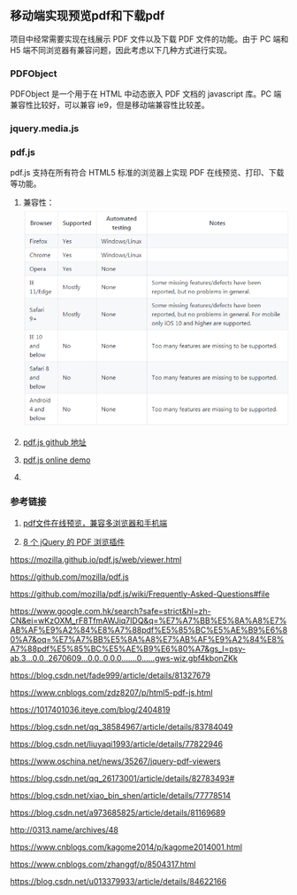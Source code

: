 ## 移动端实现预览pdf和下载pdf

项目中经常需要实现在线展示 PDF 文件以及下载 PDF 文件的功能。由于 PC 端和 H5 端不同浏览器有兼容问题，因此考虑以下几种方式进行实现。

### PDFObject
PDFObject 是一个用于在 HTML 中动态嵌入 PDF 文档的 javascript 库。PC 端兼容性比较好，可以兼容 ie9，但是移动端兼容性比较差。

### jquery.media.js

### pdf.js

pdf.js 支持在所有符合 HTML5 标准的浏览器上实现 PDF 在线预览、打印、下载等功能。

1. 兼容性：<br>
![pdf.js 兼容性](./pdfjs/pdf.js兼容性.png)

2. [pdf.js github 地址](https://github.com/mozilla/pdf.js)

3. [pdf.js online demo](https://mozilla.github.io/pdf.js/web/viewer.html)

4. 


### 参考链接
1. [pdf文件在线预览，兼容多浏览器和手机端](https://blog.csdn.net/qq_38584967/article/details/83784049)

2. [8 个 jQuery 的 PDF 浏览插件](https://www.oschina.net/news/35267/jquery-pdf-viewers)


https://mozilla.github.io/pdf.js/web/viewer.html

https://github.com/mozilla/pdf.js

https://github.com/mozilla/pdf.js/wiki/Frequently-Asked-Questions#file

https://www.google.com.hk/search?safe=strict&hl=zh-CN&ei=wKzOXM_rF8TfmAWJiq7IDQ&q=%E7%A7%BB%E5%8A%A8%E7%AB%AF%E9%A2%84%E8%A7%88pdf%E5%85%BC%E5%AE%B9%E6%80%A7&oq=%E7%A7%BB%E5%8A%A8%E7%AB%AF%E9%A2%84%E8%A7%88pdf%E5%85%BC%E5%AE%B9%E6%80%A7&gs_l=psy-ab.3...0.0..2670609...0.0..0.0.0.......0......gws-wiz.gbf4kbonZKk

https://blog.csdn.net/fade999/article/details/81327679

https://www.cnblogs.com/zdz8207/p/html5-pdf-js.html

https://1017401036.iteye.com/blog/2404819

https://blog.csdn.net/qq_38584967/article/details/83784049

https://blog.csdn.net/liuyaqi1993/article/details/77822946

https://www.oschina.net/news/35267/jquery-pdf-viewers

https://blog.csdn.net/qq_26173001/article/details/82783493#

https://blog.csdn.net/xiao_bin_shen/article/details/77778514

https://blog.csdn.net/a973685825/article/details/81169689

http://0313.name/archives/48

https://www.cnblogs.com/kagome2014/p/kagome2014001.html

https://www.cnblogs.com/zhanggf/p/8504317.html

https://blog.csdn.net/u013379933/article/details/84622166

